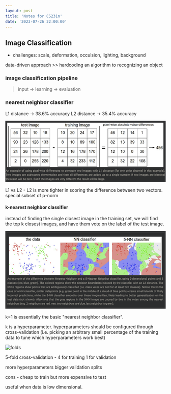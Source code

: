 ```yaml
---
layout: post
title: 'Notes for CS231n'
date: '2023-07-26 22:00:00'
---
```


## Image Classification 

- challenges: scale, deformation, occulsion, lighting, background

data-driven approach >> hardcoding an algorithm to recognizing an object

### image classification pipeline

> input -> learning -> evaluation

### nearest neighbor classifier

L1 distance -> 38.6% accuracy
L2 distance -> 35.4% accuracy

![L1](/assets/L1.jpg)

L1 vs L2 - L2 is more tighter in scoring the difference between two vectors. special subset of p-norm


#### k-nearest neighbor classifier

instead of finding the single closest image in the training set, we will find the top k closest images, and have them vote on the label of the test image. 

![knn](/assets/knn.jpg)

k=1 is essentially the basic "nearest neighbor classifier". 

k is a hyperparameter. 
hyperparameters should be configured through cross-validation (i.e. picking an arbitrary small percentage of the training data to tune which hyperparameters work best)

![folds](/assets/fold.jpg)

5-fold cross-validation - 4 for training 1 for validation

more hyperparameters bigger validation splits

cons - cheap to train but more expensive to test

useful when data is low dimensional. 
